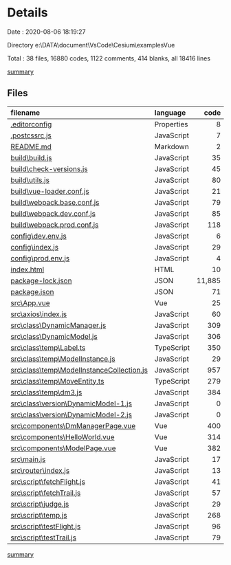 # Details

Date : 2020-08-06 18:19:27

Directory e:\DATA\document\VsCode\Cesium\examplesVue

Total : 38 files,  16880 codes, 1122 comments, 414 blanks, all 18416 lines

[summary](results.md)

## Files
| filename | language | code | comment | blank | total |
| :--- | :--- | ---: | ---: | ---: | ---: |
| [.editorconfig](file:///e%3A/DATA/document/VsCode/Cesium/examplesVue/.editorconfig) | Properties | 8 | 0 | 2 | 10 |
| [.postcssrc.js](file:///e%3A/DATA/document/VsCode/Cesium/examplesVue/.postcssrc.js) | JavaScript | 7 | 2 | 2 | 11 |
| [README.md](file:///e%3A/DATA/document/VsCode/Cesium/examplesVue/README.md) | Markdown | 2 | 0 | 0 | 2 |
| [build\build.js](file:///e%3A/DATA/document/VsCode/Cesium/examplesVue/build/build.js) | JavaScript | 35 | 0 | 7 | 42 |
| [build\check-versions.js](file:///e%3A/DATA/document/VsCode/Cesium/examplesVue/build/check-versions.js) | JavaScript | 45 | 0 | 10 | 55 |
| [build\utils.js](file:///e%3A/DATA/document/VsCode/Cesium/examplesVue/build/utils.js) | JavaScript | 80 | 5 | 17 | 102 |
| [build\vue-loader.conf.js](file:///e%3A/DATA/document/VsCode/Cesium/examplesVue/build/vue-loader.conf.js) | JavaScript | 21 | 0 | 2 | 23 |
| [build\webpack.base.conf.js](file:///e%3A/DATA/document/VsCode/Cesium/examplesVue/build/webpack.base.conf.js) | JavaScript | 79 | 5 | 4 | 88 |
| [build\webpack.dev.conf.js](file:///e%3A/DATA/document/VsCode/Cesium/examplesVue/build/webpack.dev.conf.js) | JavaScript | 85 | 8 | 5 | 98 |
| [build\webpack.prod.conf.js](file:///e%3A/DATA/document/VsCode/Cesium/examplesVue/build/webpack.prod.conf.js) | JavaScript | 118 | 25 | 6 | 149 |
| [config\dev.env.js](file:///e%3A/DATA/document/VsCode/Cesium/examplesVue/config/dev.env.js) | JavaScript | 6 | 0 | 2 | 8 |
| [config\index.js](file:///e%3A/DATA/document/VsCode/Cesium/examplesVue/config/index.js) | JavaScript | 29 | 25 | 15 | 69 |
| [config\prod.env.js](file:///e%3A/DATA/document/VsCode/Cesium/examplesVue/config/prod.env.js) | JavaScript | 4 | 0 | 1 | 5 |
| [index.html](file:///e%3A/DATA/document/VsCode/Cesium/examplesVue/index.html) | HTML | 10 | 0 | 3 | 13 |
| [package-lock.json](file:///e%3A/DATA/document/VsCode/Cesium/examplesVue/package-lock.json) | JSON | 11,885 | 0 | 1 | 11,886 |
| [package.json](file:///e%3A/DATA/document/VsCode/Cesium/examplesVue/package.json) | JSON | 71 | 0 | 1 | 72 |
| [src\App.vue](file:///e%3A/DATA/document/VsCode/Cesium/examplesVue/src/App.vue) | Vue | 25 | 4 | 3 | 32 |
| [src\axios\index.js](file:///e%3A/DATA/document/VsCode/Cesium/examplesVue/src/axios/index.js) | JavaScript | 60 | 7 | 1 | 68 |
| [src\class\DynamicManager.js](file:///e%3A/DATA/document/VsCode/Cesium/examplesVue/src/class/DynamicManager.js) | JavaScript | 309 | 8 | 2 | 319 |
| [src\class\DynamicModel.js](file:///e%3A/DATA/document/VsCode/Cesium/examplesVue/src/class/DynamicModel.js) | JavaScript | 306 | 13 | 1 | 320 |
| [src\class\temp\Label.ts](file:///e%3A/DATA/document/VsCode/Cesium/examplesVue/src/class/temp/Label.ts) | TypeScript | 350 | 229 | 69 | 648 |
| [src\class\temp\ModelInstance.js](file:///e%3A/DATA/document/VsCode/Cesium/examplesVue/src/class/temp/ModelInstance.js) | JavaScript | 29 | 3 | 3 | 35 |
| [src\class\temp\ModelInstanceCollection.js](file:///e%3A/DATA/document/VsCode/Cesium/examplesVue/src/class/temp/ModelInstanceCollection.js) | JavaScript | 957 | 73 | 138 | 1,168 |
| [src\class\temp\MoveEntity.ts](file:///e%3A/DATA/document/VsCode/Cesium/examplesVue/src/class/temp/MoveEntity.ts) | TypeScript | 279 | 18 | 28 | 325 |
| [src\class\temp\dm3.js](file:///e%3A/DATA/document/VsCode/Cesium/examplesVue/src/class/temp/dm3.js) | JavaScript | 384 | 19 | 7 | 410 |
| [src\class\version\DynamicModel-1.js](file:///e%3A/DATA/document/VsCode/Cesium/examplesVue/src/class/version/DynamicModel-1.js) | JavaScript | 0 | 323 | 4 | 327 |
| [src\class\version\DynamicModel-2.js](file:///e%3A/DATA/document/VsCode/Cesium/examplesVue/src/class/version/DynamicModel-2.js) | JavaScript | 0 | 291 | 4 | 295 |
| [src\components\DmManagerPage.vue](file:///e%3A/DATA/document/VsCode/Cesium/examplesVue/src/components/DmManagerPage.vue) | Vue | 400 | 7 | 12 | 419 |
| [src\components\HelloWorld.vue](file:///e%3A/DATA/document/VsCode/Cesium/examplesVue/src/components/HelloWorld.vue) | Vue | 314 | 7 | 5 | 326 |
| [src\components\ModelPage.vue](file:///e%3A/DATA/document/VsCode/Cesium/examplesVue/src/components/ModelPage.vue) | Vue | 382 | 6 | 7 | 395 |
| [src\main.js](file:///e%3A/DATA/document/VsCode/Cesium/examplesVue/src/main.js) | JavaScript | 17 | 4 | 3 | 24 |
| [src\router\index.js](file:///e%3A/DATA/document/VsCode/Cesium/examplesVue/src/router/index.js) | JavaScript | 13 | 0 | 3 | 16 |
| [src\script\fetchFlight.js](file:///e%3A/DATA/document/VsCode/Cesium/examplesVue/src/script/fetchFlight.js) | JavaScript | 41 | 1 | 1 | 43 |
| [src\script\fetchTrail.js](file:///e%3A/DATA/document/VsCode/Cesium/examplesVue/src/script/fetchTrail.js) | JavaScript | 57 | 2 | 5 | 64 |
| [src\script\judge.js](file:///e%3A/DATA/document/VsCode/Cesium/examplesVue/src/script/judge.js) | JavaScript | 29 | 1 | 3 | 33 |
| [src\script\temp.js](file:///e%3A/DATA/document/VsCode/Cesium/examplesVue/src/script/temp.js) | JavaScript | 268 | 3 | 22 | 293 |
| [src\script\testFlight.js](file:///e%3A/DATA/document/VsCode/Cesium/examplesVue/src/script/testFlight.js) | JavaScript | 96 | 33 | 10 | 139 |
| [src\script\testTrail.js](file:///e%3A/DATA/document/VsCode/Cesium/examplesVue/src/script/testTrail.js) | JavaScript | 79 | 0 | 5 | 84 |

[summary](results.md)